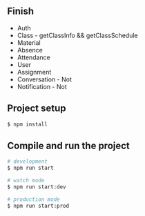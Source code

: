 ## Finish

<ul>
<li>Auth</li>
<li>Class - getClassInfo && getClassSchedule</li>
<li>Material</li>
<li>Absence</li>
<li>Attendance</li>
<li>User</li>
<li>Assignment</li>
<li>Conversation - Not</li>
<li>Notification - Not</li>
</ul>

## Project setup

```bash
$ npm install
```

## Compile and run the project

```bash
# development
$ npm run start

# watch mode
$ npm run start:dev

# production mode
$ npm run start:prod
```
